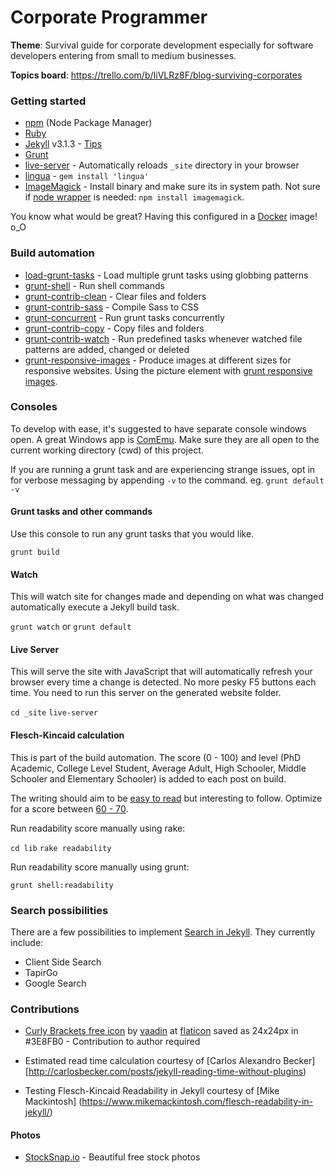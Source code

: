 # Corporate Programmer

**Theme**: Survival guide for corporate development especially for software developers entering from small to medium businesses.

**Topics board**: https://trello.com/b/IiVLRz8F/blog-surviving-corporates

### Getting started

* [npm](https://www.npmjs.com/) (Node Package Manager)
* [Ruby](https://www.ruby-lang.org/)
* [Jekyll](https://jekyllrb.com/) v3.1.3 - [Tips](http://jekyll.tips/)
* [Grunt](http://gruntjs.com/getting-started)
* [live-server](https://github.com/tapio/live-server) - Automatically reloads `_site` directory in your browser
* [lingua](https://github.com/dbalatero/lingua) - `gem install 'lingua'`
* [ImageMagick](http://www.imagemagick.org/script/binary-releases.php) - Install binary and make sure its in system path. Not sure if [node wrapper](https://www.npmjs.com/package/imagemagick) is needed: `npm install imagemagick`.

You know what would be great? Having this configured in a
[Docker](https://www.docker.com/) image! o_O

### Build automation

* [load-grunt-tasks](https://github.com/sindresorhus/load-grunt-tasks) - Load multiple grunt tasks using globbing patterns
* [grunt-shell](https://github.com/sindresorhus/grunt-shell) - Run shell commands
* [grunt-contrib-clean](https://github.com/gruntjs/grunt-contrib-clean) - Clear files and folders
* [grunt-contrib-sass](https://github.com/gruntjs/grunt-contrib-sass) - Compile Sass to CSS
* [grunt-concurrent](https://github.com/sindresorhus/grunt-concurrent) - Run grunt tasks concurrently
* [grunt-contrib-copy](https://github.com/gruntjs/grunt-contrib-copy) - Copy files and folders
* [grunt-contrib-watch](https://github.com/gruntjs/grunt-contrib-watch) - Run predefined tasks whenever watched file patterns are added, changed or deleted
* [grunt-responsive-images](https://github.com/andismith/grunt-responsive-images/) - Produce images at different sizes for responsive websites. Using the picture element with [grunt responsive images](http://www.andismith.com/grunt-responsive-images/).

### Consoles

To develop with ease, it's suggested to have separate console windows open.
A great Windows app is [ComEmu](https://conemu.github.io/). Make sure they
are all open to the current working directory (cwd) of this project.

If you are running a grunt task and are experiencing strange issues, opt in for
verbose messaging by appending `-v` to the command. eg. `grunt default -v`

#### Grunt tasks and other commands

Use this console to run any grunt tasks that you would like.

`grunt build`

#### Watch

This will watch site for changes made and depending on what was changed
automatically execute a Jekyll build task.

`grunt watch` or `grunt default`

#### Live Server

This will serve the site with JavaScript that will automatically refresh
your browser every time a change is detected. No more pesky F5 buttons each time.
You need to run this server on the generated website folder.

`cd _site`
`live-server`

#### Flesch-Kincaid calculation

This is part of the build automation. The score (0 - 100) and level
(PhD Academic, College Level Student, Average Adult, High Schooler,
Middle Schooler and Elementary Schooler) is added to each post on build.

The writing should aim to be [easy to read](https://contently.com/strategist/2015/01/28/this-surprising-reading-level-analysis-will-change-the-way-you-write/)
but interesting to follow. Optimize for a score between [60 - 70](http://www.vervesearch.com/blog/how-to-optimise-your-content-for-success-with-the-flesch-kincaid-scale-readability-statistics/).

Run readability score manually using rake:

`cd lib`
`rake readability`

Run readability score manually using grunt:

`grunt shell:readability`

### Search possibilities

There are a few possibilities to implement [Search in Jekyll](http://jekyll.tips/tutorials/search/). 
They currently include:

* Client Side Search
* TapirGo
* Google Search

### Contributions

* [Curly Brackets free icon](http://www.flaticon.com/free-icon/curly-brackets_106842)
  by [vaadin](http://www.flaticon.com/authors/vaadin) at [flaticon](http://www.flaticon.com)
  saved as 24x24px in #3E8FB0 - Contribution to author required

* Estimated read time calculation courtesy of [Carlos Alexandro Becker]
[http://carlosbecker.com/posts/jekyll-reading-time-without-plugins)

* Testing Flesch-Kincaid Readability in Jekyll courtesy of [Mike Mackintosh]
(https://www.mikemackintosh.com/flesch-readability-in-jekyll/)

#### Photos

* [StockSnap.io](https://stocksnap.io) - Beautiful free stock photos
